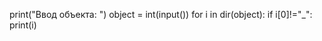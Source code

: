 print("Ввод объекта: ")
object = int(input())
for i in dir(object): 
   if i[0]!="_": 
      print(i)
